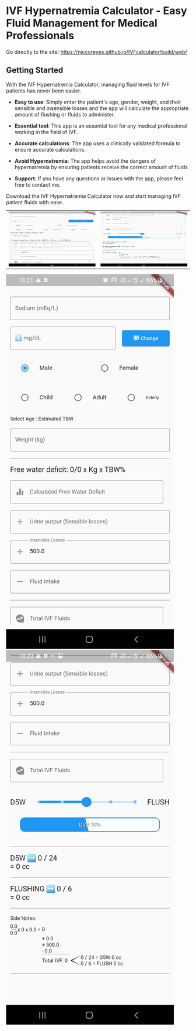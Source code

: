 # IVF Hypernatremia Calculator - Easy Fluid Management for Medical Professionals

Go directly to the site:
https://niccoreyes.github.io/IVFcalculator/build/web/

## Getting Started
With the IVF Hypernatremia Calculator, managing fluid levels for IVF patients has never been easier.

* **Easy to use**: Simply enter the patient's age, gender, weight, and their sensible and insensible losses and the app will calculate the appropriate amount of flushing or fluids to administer.

* **Essential tool**: This app is an essential tool for any medical professional working in the field of IVF.

* **Accurate calculations**: The app uses a clinically validated formula to ensure accurate calculations.

* **Avoid Hypernatremia**: The app helps avoid the dangers of hypernatremia by ensuring patients receive the correct amount of fluids

* **Support**: If you have any questions or issues with the app, please feel free to contact me.

Download the IVF Hypernatremia Calculator now and start managing IVF patient fluids with ease.

<table>
  <tr>
    <td>
      <img alt="Picture that shows the value fields" src="screenshots/Screenshot_20230122-222151.png" width="250" height="150">
    </td>
    <td>
      <img alt="Picture that shows Slider for adjusting" src="screenshots/Screenshot_20230122-222309.png" width="250" height="150">
    </td>
  </tr>
</table>


![Picture that shows the value fields](screenshots/Screenshot_20230122-222151.png)
![Picture that shows Slider for adjusting](screenshots/Screenshot_20230122-222309.png)